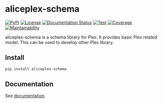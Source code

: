 # aliceplex-schema

[![PyPI](https://img.shields.io/pypi/v/aliceplex-schema.svg)](https://pypi.org/project/aliceplex-schema) 
[![License](https://img.shields.io/github/license/aliceplex/schema.svg)](https://github.com/aliceplex/schema/blob/master/LICENSE) 
[![Documentation Status](https://readthedocs.org/projects/aliceplex-schema/badge/?version=latest)](https://aliceplex-schema.readthedocs.io/en/latest/) 
[![Test](https://img.shields.io/travis/aliceplex/schema.svg)](https://travis-ci.org/aliceplex/schema) 
[![Coverage](https://img.shields.io/codeclimate/coverage/aliceplex/schema.svg)](https://codeclimate.com/github/aliceplex/schema)
[![Maintainability](https://img.shields.io/codeclimate/maintainability/aliceplex/schema.svg)](https://codeclimate.com/github/aliceplex/schema)

aliceplex-schema is a schema library for Plex. It provides basic Plex related model.
This can be used to develop other Plex library.

## Install

```bash
pip install aliceplex-schema
```

## Documentation

See [documentation](http://aliceplex-schema.readthedocs.io/).